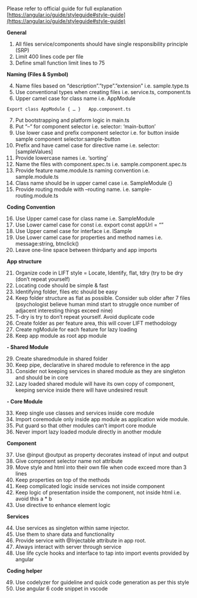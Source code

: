 Please refer to official guide for full explanation [https://angular.io/guide/styleguide#style-guide](https://angular.io/guide/styleguide#style-guide) 

**General**
1.	All files service/components should have single responsibility principle (SRP)
2.	Limit 400 lines code per file 
3.	Define small function limit lines to 75

**Naming (Files & Symbol)**

4.	Name files based on “description”.”type”.”extension” i.e. sample.type.ts
5.	Use conventional types when creating files i.e. service.ts, component.ts
6.	Upper camel case for class name i.e. AppModule

`Export class AppModule { … }	App.component.ts`

7.	Put bootstrapping and platform logic in main.ts
8.	Put “–“ for component selector i.e. selector: ‘main-button’
9.	Use lower case and prefix component selector i.e. for button inside sample component  selector:sample-button
10.	Prefix and have camel case for directive name i.e. selector:[sampleValues]
11.	Provide lowercase names i.e. ‘sorting’
12.	Name the files with component.spec.ts i.e. sample.component.spec.ts
13.	Provide feature name.module.ts naming convention i.e. sample.module.ts
14.	Class name should be in upper camel case i.e. SampleModule {}
15.	Provide routing module with –routing name. i.e. sample-routing.module.ts

**Coding Convention**

16.	Use Upper camel case for class name i.e. SampleModule
17.	Use Lower camel case for const i.e. export const appUrl = “”
18.	Use Upper camel case for interface i.e. ISample
19.	Use Lower camel case for properties and method names i.e. message:string, btnclick()
20.	Leave one-line space between thirdparty and app imports

**App structure**

21.	Organize code in LIFT style = Locate, Identify, flat, tdry (try to be dry (don’t repeat yourself)
22.	Locating code should be simple & fast
23.	Identifying folder, files etc should be easy
24.	Keep folder structure as flat as possible. Consider sub older after 7 files (psychologist believe human mind start to struggle once number of adjacent interesting things exceed nine)
25.	T-dry is try to don’t repeat yourself. Avoid duplicate code
26.	Create folder as per feature area, this will cover LIFT methodology
27.	Create ngModule for each feature for lazy loading
28.	Keep app module as root app module

**-	Shared Module**

29.	Create sharedmodule in shared folder
30.	Keep pipe, declarative in shared module to reference in the app
31.	Consider not keeping services in shared module as they are singleton and should be in core
32.	Lazy loaded shared module will have its own copy of component, keeping service inside there will have undesired result

**-	Core Module**


33.	Keep single use classes and services inside core module
34.	Import coremodule only inside app module as application wide module.
35.	Put guard so that other modules can’t import core module
36.	Never import lazy loaded module directly in another module

**Component**

37.	Use @input @output as property decorates instead of input and output
38.	Give component selector name not attribute
39.	Move style and html into their own file when code exceed more than 3 lines
40.	Keep properties on top of the methods
41.	Keep complicated logic inside services not inside component
42.	Keep logic of presentation inside the component, not inside html i.e. avoid this <html> a * b </html>
43.	Use directive to enhance element logic

**Services**

44.	Use services as singleton within same injector. 
45.	Use them to share data and functionality
46.	Provide service with @Injectable attribute in app root.
47.	Always interact with server through service
48.	Use life cycle hooks and interface to tap into import events provided by angular

**Coding helper**

49.	Use codelyzer for guideline and quick code generation as per this style
50.	Use angular 6 code snippet in vscode


